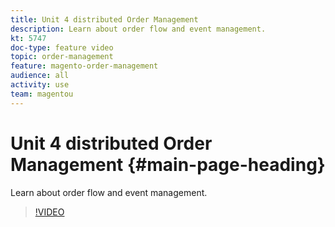```yaml
---
title: Unit 4 distributed Order Management
description: Learn about order flow and event management.
kt: 5747
doc-type: feature video
topic: order-management
feature: magento-order-management
audience: all
activity: use
team: magentou
---
```


# Unit 4 distributed Order Management {#main-page-heading}

Learn about order flow and event management.

>[!VIDEO](https://video.tv.adobe.com/v/35968?quality=12&learn=on)
